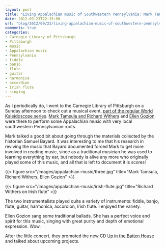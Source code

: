 ```yaml
---
layout: post
title: "Living Appalachian music of Southwestern Pennsylvania: Mark Tamsula and Richard Withers with Ellen Gozion "
date: 2012-09-23T22:15:00
url: "blog/2012/09/23/living-appalachian-music-of-southwestern-pennsylvania/"
comments: true
categories: 
- Carnegie Library of Pittsburgh
- Pittsburgh
- music
- Appalachian music
- Pennsylvania
- fiddle
- banjo
- flute
- guitar
- harmonica
- accordion
- Irish flute
- singing
---
```

As I periodically do, I went to the Carnegie Library of Pittsburgh on a Sunday afternoon to check out a musical event, [part of the regular World Kaleidoscope series](http://www.clpgh.org/events/details.cfm?event_id=69114). [Mark Tamsula and Richard Withers](http://www.appalachianmusic.net/) and [Ellen Gozion](http://ellengozion.com/) were there to perform some Appalachian music with very local southwestern Pennsylvanian roots.

Mark talked a good bit about going through the materials collected by the historian Samuel Bayard. It was interesting to me that his research in reviving the music that Bayard documented forced Mark to get more involved in reading music, since as a traditional musician he was used to learning everything by ear, but nobody is alive any more who originally played some of this music, and all that is left to document it is scores!

{{< figure src="/images/appalachian-music/three.jpg" title="Mark Tamsula, Richard Withers, Ellen Gozion" >}}

{{< figure src="/images/appalachian-music/irish-flute.jpg" title="Richard Withers on Irish flute" >}}

The two instrumentalists played quite a variety of instruments: fiddle, banjo, flute, guitar, harmonica, accordion, Irish flute. I enjoyed the variety.

Ellen Gozion sang some traditional ballads. She has a perfect voice and spirit for this music, singing with great purity and depth of emotional expression. Wow.

After the little concert, they promoted the new CD [Up in the Batten House](http://www.upinthebattenhouse.com/) and talked about upcoming projects.
